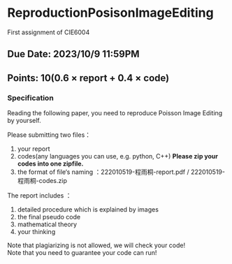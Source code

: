 # ReproductionPosisonImageEditing
First assignment of CIE6004

## Due Date: 2023/10/9 11:59PM
## Points: 10(0.6 $\times$ report + 0.4 $\times$ code)
### Specification
Reading the following paper, you need to reproduce Poisson Image Editing by yourself.  

Please submitting two files：
1. your report
2. codes(any languages you can use, e.g. python, C++) **Please zip your codes into one zipfile.**
3. the format of file‘s naming ：222010519-程雨桐-report.pdf / 222010519-程雨桐-codes.zip  
  
The report includes ：
1. detailed procedure which is explained by images
2. the final pseudo code
3. mathematical theory
4. your thinking

Note that plagiarizing is not allowed, we will check your code!  
Note that you need to guarantee your code can run!